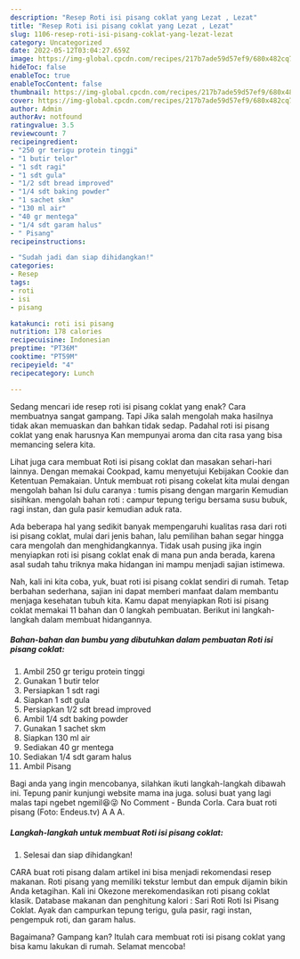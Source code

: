 ```yaml
---
description: "Resep Roti isi pisang coklat yang Lezat , Lezat"
title: "Resep Roti isi pisang coklat yang Lezat , Lezat"
slug: 1106-resep-roti-isi-pisang-coklat-yang-lezat-lezat
category: Uncategorized
date: 2022-05-12T03:04:27.659Z
image: https://img-global.cpcdn.com/recipes/217b7ade59d57ef9/680x482cq70/roti-isi-pisang-coklat-foto-resep-utama.jpg
hideToc: false
enableToc: true
enableTocContent: false
thumbnail: https://img-global.cpcdn.com/recipes/217b7ade59d57ef9/680x482cq70/roti-isi-pisang-coklat-foto-resep-utama.jpg
cover: https://img-global.cpcdn.com/recipes/217b7ade59d57ef9/680x482cq70/roti-isi-pisang-coklat-foto-resep-utama.jpg
author: Admin
authorAv: notfound
ratingvalue: 3.5
reviewcount: 7
recipeingredient:
- "250 gr terigu protein tinggi"
- "1 butir telor"
- "1 sdt ragi"
- "1 sdt gula"
- "1/2 sdt bread improved"
- "1/4 sdt baking powder"
- "1 sachet skm"
- "130 ml air"
- "40 gr mentega"
- "1/4 sdt garam halus"
- " Pisang"
recipeinstructions:

- "Sudah jadi dan siap dihidangkan!"
categories:
- Resep
tags:
- roti
- isi
- pisang

katakunci: roti isi pisang 
nutrition: 178 calories
recipecuisine: Indonesian
preptime: "PT36M"
cooktime: "PT59M"
recipeyield: "4"
recipecategory: Lunch

---
```



Sedang mencari ide resep roti isi pisang coklat yang enak? Cara membuatnya sangat gampang. Tapi Jika salah mengolah maka hasilnya tidak akan memuaskan dan bahkan tidak sedap. Padahal roti isi pisang coklat yang enak harusnya Kan mempunyai aroma dan cita rasa yang bisa memancing selera kita.


Lihat juga cara membuat Roti isi pisang coklat dan masakan sehari-hari lainnya. Dengan memakai Cookpad, kamu menyetujui Kebijakan Cookie dan Ketentuan Pemakaian. Untuk membuat roti pisang cokelat kita mulai dengan mengolah bahan Isi dulu caranya : tumis pisang dengan margarin Kemudian sisihkan. mengolah bahan roti : campur tepung terigu bersama susu bubuk, ragi instan, dan gula pasir kemudian aduk rata.

Ada beberapa hal yang sedikit banyak mempengaruhi kualitas rasa dari roti isi pisang coklat, mulai dari jenis bahan, lalu pemilihan bahan segar hingga cara mengolah dan menghidangkannya. Tidak usah pusing jika ingin menyiapkan roti isi pisang coklat enak di mana pun anda berada, karena asal sudah tahu triknya maka hidangan ini mampu menjadi sajian istimewa.


Nah, kali ini kita coba, yuk, buat roti isi pisang coklat sendiri di rumah. Tetap berbahan sederhana, sajian ini dapat memberi manfaat dalam membantu menjaga kesehatan tubuh kita. Kamu dapat menyiapkan Roti isi pisang coklat memakai 11 bahan dan 0 langkah pembuatan. Berikut ini langkah-langkah dalam membuat hidangannya.

<!--inarticleads1-->

##### Bahan-bahan dan bumbu yang dibutuhkan dalam pembuatan Roti isi pisang coklat:

1. Ambil 250 gr terigu protein tinggi
1. Gunakan 1 butir telor
1. Persiapkan 1 sdt ragi
1. Siapkan 1 sdt gula
1. Persiapkan 1/2 sdt bread improved
1. Ambil 1/4 sdt baking powder
1. Gunakan 1 sachet skm
1. Siapkan 130 ml air
1. Sediakan 40 gr mentega
1. Sediakan 1/4 sdt garam halus
1. Ambil  Pisang


Bagi anda yang ingin mencobanya, silahkan ikuti langkah-langkah dibawah ini. Tepung panir kunjungi website mama ina juga. solusi buat yang lagi malas tapi ngebet ngemil😆😜 No Comment - Bunda Corla. Cara buat roti pisang (Foto: Endeus.tv) A A A. 

<!--inarticleads2-->

##### Langkah-langkah untuk membuat Roti isi pisang coklat:


1. Selesai dan siap dihidangkan!

CARA buat roti pisang dalam artikel ini bisa menjadi rekomendasi resep makanan. Roti pisang yang memiliki tekstur lembut dan empuk dijamin bikin Anda ketagihan. Kali ini Okezone merekomendasikan roti pisang coklat klasik. Database makanan dan penghitung kalori : Sari Roti Roti Isi Pisang Coklat. Ayak dan campurkan tepung terigu, gula pasir, ragi instan, pengempuk roti, dan garam halus. 

Bagaimana? Gampang kan? Itulah cara membuat roti isi pisang coklat yang bisa kamu lakukan di rumah. Selamat mencoba!

